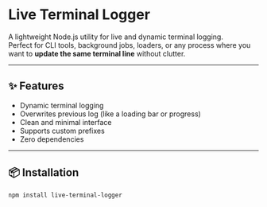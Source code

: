 
# Live Terminal Logger

A lightweight Node.js utility for live and dynamic terminal logging.  
Perfect for CLI tools, background jobs, loaders, or any process where you want to **update the same terminal line** without clutter.

---

## ✨ Features

- Dynamic terminal logging
- Overwrites previous log (like a loading bar or progress)
- Clean and minimal interface
- Supports custom prefixes
- Zero dependencies

---

## 📦 Installation

```bash
npm install live-terminal-logger
```
